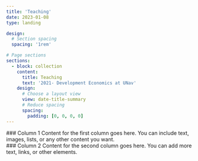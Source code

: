```yaml
---
title: 'Teaching'
date: 2023-01-08
type: landing

design:
  # Section spacing
  spacing: '1rem'

# Page sections
sections:
  - block: collection
    content:
      title: Teaching
      text: '2021- Development Economics at UNav'
    design:
      # Choose a layout view
      view: date-title-summary
      # Reduce spacing
      spacing:
        padding: [0, 0, 0, 0]
---
```

<div class="two-columns">
  <div class="column">
    ### Column 1
    Content for the first column goes here. You can include text, images, lists, or any other content you want.
  </div>

  <div class="column">
    ### Column 2
    Content for the second column goes here. You can add more text, links, or other elements.
  </div>
</div>